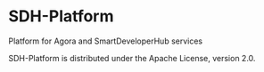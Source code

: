 SDH-Platform
=====

Platform for Agora and SmartDeveloperHub services

SDH-Platform is distributed under the Apache License, version 2.0.
